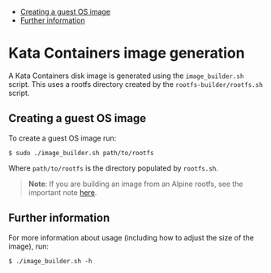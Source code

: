 * [Creating a guest OS image](#creating-a-guest-os-image)
* [Further information](#further-information)

# Kata Containers image generation

A Kata Containers disk image is generated using the `image_builder.sh` script.
This uses a rootfs directory created by the `rootfs-builder/rootfs.sh` script.

## Creating a guest OS image

To create a guest OS image run:

```
$ sudo ./image_builder.sh path/to/rootfs
```

Where `path/to/rootfs` is the directory populated by `rootfs.sh`.

> **Note**: If you are building an image from an Alpine rootfs, see
> the important note [here](/rootfs-builder/README.md#rootfs-requirements).

## Further information

For more information about usage (including how to adjust the size of the
image), run:

```
$ ./image_builder.sh -h
```
